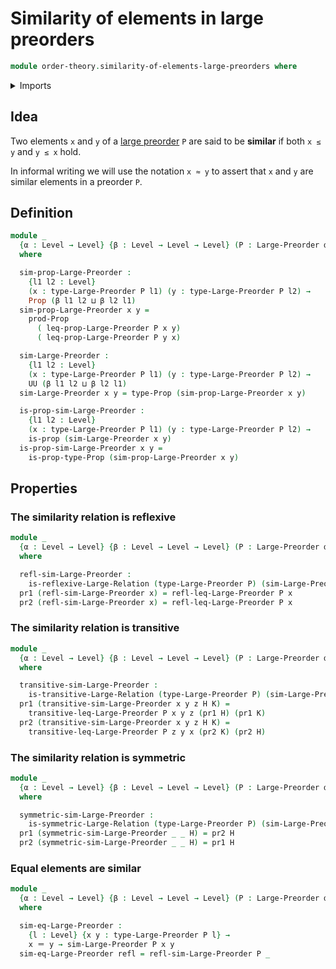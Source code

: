 # Similarity of elements in large preorders

```agda
module order-theory.similarity-of-elements-large-preorders where
```

<details><summary>Imports</summary>

```agda
open import foundation.dependent-pair-types
open import foundation.identity-types
open import foundation.large-binary-relations
open import foundation.propositions
open import foundation.universe-levels

open import order-theory.large-preorders
```

</details>

## Idea

Two elements `x` and `y` of a [large preorder](order-theory.large-preorders.md)
`P` are said to be **similar** if both `x ≤ y` and `y ≤ x` hold.

In informal writing we will use the notation `x ≈ y` to assert that `x` and `y`
are similar elements in a preorder `P`.

## Definition

```agda
module _
  {α : Level → Level} {β : Level → Level → Level} (P : Large-Preorder α β)
  where

  sim-prop-Large-Preorder :
    {l1 l2 : Level}
    (x : type-Large-Preorder P l1) (y : type-Large-Preorder P l2) →
    Prop (β l1 l2 ⊔ β l2 l1)
  sim-prop-Large-Preorder x y =
    prod-Prop
      ( leq-prop-Large-Preorder P x y)
      ( leq-prop-Large-Preorder P y x)

  sim-Large-Preorder :
    {l1 l2 : Level}
    (x : type-Large-Preorder P l1) (y : type-Large-Preorder P l2) →
    UU (β l1 l2 ⊔ β l2 l1)
  sim-Large-Preorder x y = type-Prop (sim-prop-Large-Preorder x y)

  is-prop-sim-Large-Preorder :
    {l1 l2 : Level}
    (x : type-Large-Preorder P l1) (y : type-Large-Preorder P l2) →
    is-prop (sim-Large-Preorder x y)
  is-prop-sim-Large-Preorder x y =
    is-prop-type-Prop (sim-prop-Large-Preorder x y)
```

## Properties

### The similarity relation is reflexive

```agda
module _
  {α : Level → Level} {β : Level → Level → Level} (P : Large-Preorder α β)
  where

  refl-sim-Large-Preorder :
    is-reflexive-Large-Relation (type-Large-Preorder P) (sim-Large-Preorder P)
  pr1 (refl-sim-Large-Preorder x) = refl-leq-Large-Preorder P x
  pr2 (refl-sim-Large-Preorder x) = refl-leq-Large-Preorder P x
```

### The similarity relation is transitive

```agda
module _
  {α : Level → Level} {β : Level → Level → Level} (P : Large-Preorder α β)
  where

  transitive-sim-Large-Preorder :
    is-transitive-Large-Relation (type-Large-Preorder P) (sim-Large-Preorder P)
  pr1 (transitive-sim-Large-Preorder x y z H K) =
    transitive-leq-Large-Preorder P x y z (pr1 H) (pr1 K)
  pr2 (transitive-sim-Large-Preorder x y z H K) =
    transitive-leq-Large-Preorder P z y x (pr2 K) (pr2 H)
```

### The similarity relation is symmetric

```agda
module _
  {α : Level → Level} {β : Level → Level → Level} (P : Large-Preorder α β)
  where

  symmetric-sim-Large-Preorder :
    is-symmetric-Large-Relation (type-Large-Preorder P) (sim-Large-Preorder P)
  pr1 (symmetric-sim-Large-Preorder _ _ H) = pr2 H
  pr2 (symmetric-sim-Large-Preorder _ _ H) = pr1 H
```

### Equal elements are similar

```agda
module _
  {α : Level → Level} {β : Level → Level → Level} (P : Large-Preorder α β)
  where

  sim-eq-Large-Preorder :
    {l : Level} {x y : type-Large-Preorder P l} →
    x ＝ y → sim-Large-Preorder P x y
  sim-eq-Large-Preorder refl = refl-sim-Large-Preorder P _
```
